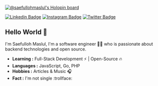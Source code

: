 [![@saefullohmaslul's Holopin board](https://holopin.io/api/user/board?user=saefullohmaslul)](https://holopin.io/@saefullohmaslul)

[![Linkedin Badge](https://img.shields.io/badge/-Saefulloh_Maslul-blue?style=flat-square&logo=Linkedin&logoColor=white&link=https://www.linkedin.com/in/saefullohmaslul/)](https://www.linkedin.com/in/saefullohmaslul/)  [![Instagram Badge](https://img.shields.io/badge/-Saefulloh_Maslul-red?style=flat-square&logo=Instagram&logoColor=white&link=https://www.instagram.com/saefullohmaslul/)](https://www.instagram.com/saefullohmaslul/)  [![Twitter Badge](https://img.shields.io/badge/-Saefulloh_Maslul-1ca0f1?style=flat-square&logo=twitter&logoColor=white&link=https://twitter.com/saefullohmaslul)](https://twitter.com/saefullohmaslul)

## Hello World :clap:

I'm Saefulloh Maslul, I'm a software engineer :man_technologist: who is passionate about backend technologies and open source. 

-  **Learning :** Full-Stack Development :zap: | Open-Source :fire:	
-  **Languages :** JavaScript, Go, PHP
-  **Hobbies :** Articles & Music :headphones:
-  **Fact :** I'm not single :trollface: 
